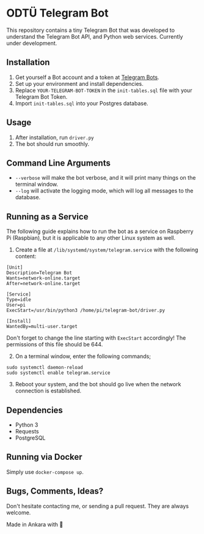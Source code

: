 # ODTÜ Telegram Bot

This repository contains a tiny Telegram Bot that was developed to understand the Telegram Bot API, and Python web services. Currently under development.

## Installation

1. Get yourself a Bot account and a token at [Telegram Bots](https://core.telegram.org/bots).
2. Set up your environment and install dependencies.
3. Replace `YOUR-TELEGRAM-BOT-TOKEN` in the `init-tables.sql` file with your Telegram Bot Token.
4. Import `init-tables.sql` into your Postgres database.

## Usage

1. After installation, run `driver.py`
2. The bot should run smoothly.

## Command Line Arguments
* `--verbose` will make the bot verbose, and it will print many things on the terminal window.
* `--log` will activate the logging mode, which will log all messages to the database.

## Running as a Service
The following guide explains how to run the bot as a service on Raspberry Pi (Raspbian), but it is applicable to any other Linux system as well.
1. Create a file at `/lib/systemd/system/telegram.service` with the following content:
```
[Unit]
Description=Telegram Bot
Wants=network-online.target
After=network-online.target

[Service]
Type=idle
User=pi
ExecStart=/usr/bin/python3 /home/pi/telegram-bot/driver.py

[Install]
WantedBy=multi-user.target
```
Don't forget to change the line starting with `ExecStart` accordingly! The permissions of this file should be 644.

2. On a terminal window, enter the following commands;
```
sudo systemctl daemon-reload
sudo systemctl enable telegram.service
```
3. Reboot your system, and the bot should go live when the network connection is established.

## Dependencies

* Python 3
* Requests
* PostgreSQL

## Running via Docker

Simply use `docker-compose up`. 

## Bugs, Comments, Ideas?

Don't hesitate contacting me, or sending a pull request. They are always welcome.

Made in Ankara with 💙
